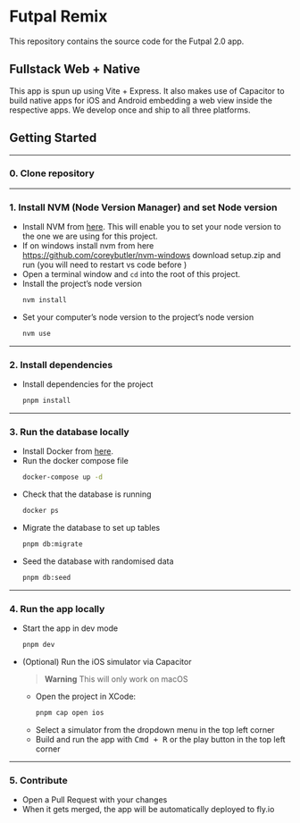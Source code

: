 # Futpal Remix

This repository contains the source code for the Futpal 2.0 app.

## Fullstack Web + Native

This app is spun up using Vite + Express. It also makes use of Capacitor to build native apps for iOS and Android embedding a web view inside the respective apps. We develop once and ship to all three platforms.

## Getting Started

---

### 0. Clone repository

---

### 1. Install NVM (Node Version Manager) and set Node version

- Install NVM from [here](https://github.com/nvm-sh/nvm#installing-and-updating). This will enable you to set your node version to the one we are using for this project.
- If on windows install nvm from here https://github.com/coreybutler/nvm-windows download setup.zip and run (you will need to restart vs code before )
- Open a terminal window and `cd` into the root of this project.
- Install the project’s node version
  ```bash
  nvm install
  ```
- Set your computer’s node version to the project’s node version
  ```bash
  nvm use
  ```

---

### 2. Install dependencies

- Install dependencies for the project
  ```bash
  pnpm install
  ```

---

### 3. Run the database locally

- Install Docker from [here](https://docs.docker.com/get-docker/).
- Run the docker compose file
  ```bash
  docker-compose up -d
  ```
- Check that the database is running
  ```bash
  docker ps
  ```
- Migrate the database to set up tables
  ```bash
  pnpm db:migrate
  ```
- Seed the database with randomised data
  ```bash
  pnpm db:seed
  ```

---

### 4. Run the app locally

- Start the app in dev mode
  ```bash
  pnpm dev
  ```
- (Optional) Run the iOS simulator via Capacitor
  > **Warning** This will only work on macOS
  - Open the project in XCode:
    ```bash
    pnpm cap open ios
    ```
  - Select a simulator from the dropdown menu in the top left corner
  - Build and run the app with <kbd>Cmd + R</kbd> or the play button in the top left corner

---

### 5. Contribute

- Open a Pull Request with your changes
- When it gets merged, the app will be automatically deployed to fly.io

